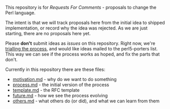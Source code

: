 This repository is for *Requests For Comments* - proposals to change the Perl language.

The intent is that we will track proposals here from the initial idea to shipped implementation, or record why the idea was rejected. As we are just starting, there are no proposals here yet.

Please **don't** submit ideas as *issues* on this repository. Right now, we're [trialling the process](docs/process.md), and would like ideas mailed to the perl5-porters list. This way we can see if the process works as hoped, and fix the parts that don't.

Currently in this repository there are these files:

* [motivation.md](docs/motivation.md) - why do we want to do something
* [process.md](docs/process.md) - the initial version of the process
* [template.md](docs/template.md) - the RFC template
* [future.md](docs/future.md) - how we see the process evolving
* [others.md](docs/others.md) - what others do (or did), and what we can learn from them

